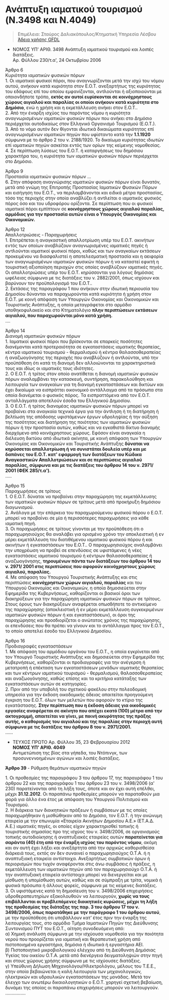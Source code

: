 # Ανάπτυξη ιαματικού τουρισμού (N.3498 και Ν.4049)

> Επιμέλεια: Σταύρος Δαλιακόπουλος/Κτηματική Υπηρεσία Λέσβου
[Άδεια χρήσης GFDL](http://www.gnu.org/licenses/fdl.html>)

- ΝΟΜΟΣ ΥΠ' ΑΡΙΘ. 3498
Ανάπτυξη ιαματικού τουρισμού και λοιπές διατάξεις.  
Αρ. Φύλλου 230/τ.α', 24 Οκτωβρίου 2006  

Άρθρο 6  
Κυριότητα ιαματικών φυσικών πόρων  
1\. Οι ιαματικοί φυσικοί πόροι, που αναγνωρίζονται μετά την ισχύ του νόμου αυτού, ανήκουν κατά κυριότητα στον Ε.Ο.Τ. ανεξαρτήτως της κυριότητας του εδάφους επί του οποίου εμφανίζονται, αντλούνται ή αξιοποιούνται με οποιονδήποτε τρόπο, **εκτός αν αυτοί ευρίσκονται σε κοινόχρηστους χώρους αιγιαλού και παραλίας οι οποίοι ανήκουν κατά κυριότητα στο Δημόσιο**, ενώ η χρήση και η εκμετάλλευση ανήκει στον Ε.Ο.Τ..  
2\. Από την έναρξη ισχύος του παρόντος νόμου η κυριότητα αναγνωρισμένων ιαματικών φυσικών πόρων που ανήκει στο Δημόσιο περιέρχεται αυτοδικαίως στον Ελληνικό Οργανισμό Τουρισμού (Ε.Ο.Τ.).  
3\. Από το νόμο αυτόν δεν θίγονται ιδιωτικά δικαιώματα κυριότητας επί αναγνωρισμένων ιαματικών πηγών που υφίσταντο κατά την **1.1.1920** σύμφωνα με το άρθρο 2 του ν. 2188/1920. Το δικαίωμα κυριότητας ιδιωτών επί ιαματικών πηγών ασκείται εντός των ορίων της κείμενης νομοθεσίας.  
4\. Σε περίπτωση λύσεως του Ε.Ο.Τ. ή καταργήσεως του δημόσιου χαρακτήρα του, η κυριότητα των ιαματικών φυσικών πόρων περιέρχεται στο Δημόσιο.  

Άρθρο 9  
Προστασία ιαματικών φυσικών πόρων 
...  
6\. Στην απόφαση αναγνώρισης ιαματικών φυσικών πόρων είναι δυνατόν, μετά από γνώμη της Επιτροπής Προστασίας Ιαματικών Φυσικών Πόρων και εισήγηση του Ε.Ο.Τ., να περιλαμβάνονται και ειδικά μέτρα προστασίας, τόσο της περιοχής στην οποία αναβλύζει ή αντλείται ο ιαματικός φυσικός πόρος όσο και του υδροφόρου ορίζοντα. Σε περίπτωση που οι φυσικοί ιαματικοί πόροι εμπίπτουν σε **κοινόχρηστους χώρους αιγιαλού παραλίας, αρμόδιος για την προστασία αυτών είναι ο Υπουργός Οικονομίας και Οικονομικών.**

Άρθρο 12  
Απαλλοτριώσεις - Παραχωρήσεις  
1\. Επιτρέπεται η αναγκαστική απαλλοτρίωση υπέρ του Ε.Ο.Τ. ακινήτων εντός των οποίων αναβλύζουν αναγνωρισμένες ιαματικές πηγές ή αντλούνται ιαματικοί φυσικοί πόροι, καθώς και των αναγκαίων εκτάσεων προκειμένου να διασφαλιστεί η αποτελεσματική προστασία και η αειφορία των αναγνωρισμένων ιαματικών φυσικών πόρων ή να καταστεί εφικτή η τουριστική αξιοποίηση περιοχών στις οποίες αναβλύζουν ιαματικές πηγές. Οι απαλλοτριώσεις υπέρ του Ε.Ο.Τ. κηρύσσονται για λόγους δημόσιας ωφέλειας σύμφωνα με τις διατάξεις του ν. 2882/2001, όπως ισχύουν και βαρύνουν τον προϋπολογισμό του Ε.Ο.Τ..  
2\. Εκτάσεις της παραγράφου 1 που ανήκουν στην ιδιωτική περιουσία του Δημοσίου δύνανται να παραχωρούνται κατά κυριότητα ή χρήση στον Ε.Ο.Τ. με κοινή απόφαση των Υπουργών Οικονομίας και Οικονομικών και Τουριστικής Ανάπτυξης, η οποία μεταγράφεται στο αρμόδιο υποθηκοφυλακείο και στο Κτηματολόγιο **πλην περιπτώσεων εκτάσεων αιγιαλού, που παραχωρούνται μόνο κατά χρήση.**  
....

Άρθρο 14  
Διανομή ιαματικών φυσικών πόρων  
1\. Ιαματικοί φυσικοί πόροι που βρίσκονται σε επαρκείς ποσότητες διανέμονται κατά προτεραιότητα σε εγκαταστάσεις ιαματικής θεραπείας, κέντρα ιαματικού τουρισμού - θερμαλισμού ή κέντρα θαλασσοθεραπείας ή αναζωογόνησης της περιοχής που αναβλύζουν ή αντλούνται, υπό την προϋπόθεση ότι κατά τη διανομή δεν αλλοιώνονται τα χαρακτηριστικά τους και ιδίως οι ιαματικές τους ιδιότητες.  
2\. Ο Ε.Ο.Τ. ή τρίτος στον οποίο ανατίθεται η διανομή ιαματικών φυσικών πόρων αναλαμβάνει την κατασκευή, συντήρηση, παρακολούθηση και λειτουργία των αναγκαίων για τη διανομή εγκαταστάσεων και δικτύων και έχει δικαίωμα να εισπράττει οικονομικό αντάλλαγμα από τα πρόσωπα στα οποία διανέμεται ο φυσικός πόρος. Τα εισπραττόμενα από τον Ε.Ο.Τ. ανταλλάγματα αποτελούν έσοδα του Ελληνικού Δημοσίου.  
3\. Ο Ε.Ο.Τ. ή τρίτος διανομέας ιαματικών φυσικών πόρων μπορεί να προβαίνει στα αναγκαία τεχνικά έργα για την άντληση ή τη διατήρηση ή βελτίωση της απόδοσης υφιστάμενων έργων υδροληψίας ή την αύξηση της ποσότητας και διατήρηση της ποιότητας των ιαματικών φυσικών πόρων ή την προστασία αυτών, καθώς και να εγκαθιστά δίκτυο διανομής διερχόμενο από κοινόχρηστους χώρους. Εφόσον είναι αναγκαία η διέλευση δικτύου από ιδιωτικά ακίνητα, με κοινή απόφαση των Υπουργών Οικονομίας και Οικονομικών και Τουριστικής Ανάπτυξης **δύναται να κηρύσσεται απαλλοτρίωση ή να συνιστάται δουλεία υπέρ και με δαπάνες του Ε.Ο.Τ. κατ' εφαρμογή των διατάξεων του Κώδικα Αναγκαστικών Απαλλοτριώσεων και σε περιπτώσεις αιγιαλού παραλίας, σύμφωνα και με τις διατάξεις του άρθρου 14 του ν. 2971/ 2001 (ΦΕΚ 285/τ.α').**  
.....

Άρθρο 15  
Παραχωρήσεις σε τρίτους  
1\. Ο Ε.Ο.Τ. δύναται να προβαίνει στην παραχώρηση της εκμετάλλευσης των ιαματικών φυσικών πόρων σε τρίτους μετά από προκήρυξη δημόσιου διαγωνισμού.  
2\. Ανάλογα με την επάρκεια του παραχωρούμενου φυσικού πόρου ο Ε.Ο.Τ. μπορεί να προβαίνει σε μία ή περισσότερες παραχωρήσεις για κάθε ιαματική πηγή.  
3\. Οι παραχωρήσεις σε τρίτους γίνονται με την προϋπόθεση ότι ο παραχωρησιούχος θα αναλάβει για ορισμένο χρόνο την αποκλειστική ή εν μέρει εκμετάλλευση του διατιθέμενου ιαματικού φυσικού πόρου ή και ακινήτων ή εγκαταστάσεων του Ε.Ο.Τ.. Ο παραχωρησιούχος αναλαμβάνει την υποχρέωση να προβεί σε επενδύσεις σε υφιστάμενες ή νέες εγκαταστάσεις ιαματικού τουρισμού ή κέντρων θαλασσοθεραπείας ή αναζωογόνησης, **τηρουμένων πάντα των διατάξεων του άρθρου 14 του ν. 2971/ 2001 στις περιπτώσεις που αφορούν κοινόχρηστους χώρους αιγιαλού, παραλίας.**  
4\. Με απόφαση του Υπουργού Τουριστικής Ανάπτυξης και στις περιπτώσεις **κοινόχρηστων χώρων αιγιαλού, παραλίας** και του Υπουργού Οικονομίας και Οικονομικών, η οποία δημοσιεύεται στην Εφημερίδα της Κυβερνήσεως, καθορίζονται οι βασικοί όροι των διακηρύξεων για την παραχώρηση ιαματικών φυσικών πόρων σε τρίτους. Στους όρους των διακηρύξεων αναφέρεται οπωσδήποτε το αντικείμενο της παραχώρησης (αποκλειστική ή εν μέρει εκμετάλλευση συγκεκριμένων ιαματικών φυσικών πόρων ή και εγκαταστάσεων), οι όροι της παραχώρησης και προσδιορίζεται ο ανώτατος χρόνος της παραχώρησης, οι επενδύσεις που θα πρέπει να γίνουν και το αντάλλαγμα προς τον Ε.Ο.Τ., το οποίο αποτελεί έσοδο του Ελληνικού Δημοσίου.  

Άρθρο 16  
Προδιαγραφές εγκαταστάσεων  
1\. Με απόφαση του αρμόδιου οργάνου του Ε.Ο.Τ., η οποία εγκρίνεται από τον Υπουργό Τουριστικής Ανάπτυξης και δημοσιεύεται στην Εφημερίδα της Κυβερνήσεως, καθορίζονται οι προδιαγραφές για την ανέγερση ή μετατροπή ή επέκταση των εγκαταστάσεων μονάδων ιαματικής θεραπείας και των κέντρων ιαματικού τουρισμού - θερμαλισμού, θαλασσοθεραπείας και αναζωογόνησης, καθώς επίσης και τα κριτήρια κατάταξης των εγκαταστάσεων αυτών σε κατηγορίες.  
2\. Πριν από την υποβολή του σχετικού φακέλου στην πολεοδομική υπηρεσία για την έκδοση οικοδομικής άδειας απαιτείται προηγούμενη έγκριση του Ε.Ο.Τ. όλων των μελετών που αφορούν το κτίριο της εγκατάστασης. **Στην περίπτωση που η έκδοση άδειας για οικοδομικές εργασίες αναφέρεται σε ακίνητο που απέχει εκατό (100) μέτρα από την ακτογραμμή, απαιτείται να γίνει, με ποινή ακυρότητας της πράξης αυτής, ο καθορισμός του αιγιαλού και της παραλίας στην περιοχή αυτή σύμφωνα με τις διατάξεις του άρθρου 8 του ν. 2971/2001.**  
......  

- ΤΕΥΧΟΣ ΠΡΩΤΟ Αρ. Φύλλου 35, 23 Φεβρουαρίου 2012  
**ΝΟΜΟΣ ΥΠ' ΑΡΙΘ. 4049**  
Αντιμετώπιση της βίας στα γήπεδα, του Ντόπινγκ, των προσυνεννοημένων αγώνων και λοιπές διατάξεις.  

**Άρθρο 39** - Ρύθμιση θεμάτων ιαματικών πηγών  

1\. Οι προθεσμίες της παραγράφου 3 του άρθρου 17, της παραγράφου 1 του άρθρου 22 και της παραγράφου 1 του άρθρου 23 του ν. 3498/2006 (α' 230) παρατείνονται από τη λήξη τους, όποτε και αν έχει αυτή επέλθει, μέχρι **31.12.2012**. Οι παραπάνω προθεσμίες μπορούν να παραταθούν μια φορά για άλλο ένα έτος με απόφαση του Υπουργού Πολιτισμού και Τουρισμού.  
2\. Η διάρκεια των διοικητικών πράξεων ή συμβάσεων με τις οποίες παραχωρήθηκαν ή μισθώθηκαν από το Δημόσιο, τον Ε.Ο.Τ. ή την ανώνυμη εταιρεία με την επωνυμία «Εταιρεία Ακινήτων Δημοσίου Α.Ε.» (ΕΤ.Α.Δ. Α.Ε.) ιαματικές πηγές, οι οποίες είχαν χαρακτηρισθεί τοπικής ή τουριστικής σημασίας προ της ισχύος του ν. 3498/2006, σε οργανισμούς τοπικής αυτοδιοίκησης ή αναπτυξιακές εταιρείες αυτών **παρατείνεται για σαράντα (40) έτη από την έναρξη ισχύος του παρόντος νόμου**, ακόμη και αν αυτή έχει λήξει και ανεξάρτητα από την αρχικώς καθορισθείσα διάρκειά τους, εκτός αν δεν συναινεί ο παραχωρησιούχος Ο.Τ.Α. ή η αναπτυξιακή εταιρεία αντίστοιχα. Ανεξαρτήτως συμβατικών όρων ή περιορισμών που τυχόν αναφέρονται στις άνω συμβάσεις ή πράξεις, η εκμετάλλευση των ιαματικών πηγών από τον παραχωρησιούχο Ο.Τ.Α. ή την αναπτυξιακή εταιρεία αντίστοιχα μπορεί να διενεργείται και με μίσθωση ή υπομίσθωση αυτών, καθώς και σε σύμπραξη με τρίτα, νομικά ή φυσικά πρόσωπα ή άλλους φορείς, σύμφωνα με τις κείμενες διατάξεις.  
3\. Οι υφιστάμενες κατά τη δημοσίευση του ν. 3498/2006 επιχειρήσεις υδροθεραπευτηρίων εξακολουθούν να λειτουργούν, **χωρίς να τους επιβάλλονται οι προβλεπόμενες διοικητικές κυρώσεις, μέχρι τη λήξη της προθεσμίας της διάταξης της παρ. 3 του άρθρου 17 του ν. 3498/2006, όπως παρατάθηκε με την παράγραφο 1 του άρθρου αυτού**, με την προϋπόθεση ότι υποβάλλουν κατ’ έτος πριν την έναρξη της λειτουργίας τους, στο αρμόδιο Τμήμα Ιαματικών Πηγών της Διεύθυνσης Συντονισμού ΠΥΤ του Ε.Ο.Τ., αίτηση συνοδευόμενη από:  
α) Χημική ανάλυση σύμφωνα με την ισχύουσα νομοθεσία για την ποιότητα νερού που προορίζεται για ιαματική και θεραπευτική χρήση από πιστοποιημένα εργαστήρια, δημόσια ή ιδιωτικά ή εργαστήρια ΑΕΙ.  
β) Πιστοποιητικό μικροβιολογικού ελέγχου από τη Διεύθυνση Δημόσιας Υγείας του οικείου Ο.Τ.Α. μετά από διενέργεια δειγματοληψιών στην πηγή και στους χώρους χρήσης σύμφωνα με τις ισχύουσες διατάξεις.  
γ) Υπεύθυνη Δήλωση Μηχανολόγου/Ηλεκτρολόγου, μέλους του Τ.Ε.Ε., στην οποία βεβαιώνεται η καλή λειτουργία των μηχανολογικών, ηλεκτρικών και υδραυλικών εγκαταστάσεων της μονάδας. Μετά τον έλεγχο των ανωτέρω δικαιολογητικών ο Ε.Ο.Τ. χορηγεί σχετική βεβαίωση, δυνάμει της οποίας οι παραπάνω επιχειρήσεις μπορούν να λειτουργούν.  
................
